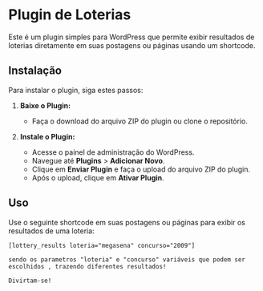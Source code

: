 # Plugin de Loterias

Este é um plugin simples para WordPress que permite exibir resultados de loterias diretamente em suas postagens ou páginas usando um shortcode.

## Instalação

Para instalar o plugin, siga estes passos:

1. **Baixe o Plugin:**
   - Faça o download do arquivo ZIP do plugin ou clone o repositório.

2. **Instale o Plugin:**
   - Acesse o painel de administração do WordPress.
   - Navegue até **Plugins** > **Adicionar Novo**.
   - Clique em **Enviar Plugin** e faça o upload do arquivo ZIP do plugin.
   - Após o upload, clique em **Ativar Plugin**.

## Uso


Use o seguinte shortcode em suas postagens ou páginas para exibir os resultados de uma loteria:

```plaintext
[lottery_results loteria="megasena" concurso="2009"]

sendo os parametros "loteria" e "concurso" variáveis que podem ser escolhidos , trazendo diferentes resultados!

Divirtam-se!